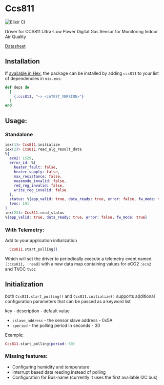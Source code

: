 # Ccs811

![Elixir CI](https://github.com/Efesto/ccs811/workflows/Elixir%20CI/badge.svg)

Driver for CCS811 Ultra-Low Power Digital Gas Sensor for Monitoring Indoor Air Quality

[Datasheet](https://cdn.sparkfun.com/assets/learn_tutorials/1/4/3/CCS811_Datasheet-DS000459.pdf)

## Installation

If [available in Hex](https://hex.pm/docs/publish), the package can be installed
by adding `ccs811` to your list of dependencies in `mix.exs`:

```elixir
def deps do
  [
    {:ccs811, "~> <LATEST_VERSION>"}
  ]
end
```

## Usage:
### Standalone
```elixir
iex(1)> Ccs811.initialize
iex(2)> Ccs811.read_alg_result_data
%{
  eco2: 1529,
  error_id: %{
    heater_fault: false,
    heater_supply: false,
    max_resistance: false,
    measmode_invalid: false,
    red_reg_invalid: false,
    write_reg_invalid: false
  },
  status: %{app_valid: true, data_ready: true, error: false, fw_mode: true},
  tvoc: 191
}
iex(23)> Ccs811.read_status
%{app_valid: true, data_ready: true, error: false, fw_mode: true}
```

### With Telemetry:

Add to your application initialization

```elixir
  Ccs811.start_polling()
```

Which will set the driver to periodically execute a telemetry event named `[:ccs811, :read]` 
with a new data map containing values for eCO2 `:eco2` and TVOC `tvoc`

## Initialization

both `Ccs811.start_polling()` and `Ccs811.initialize()` supports additional configuration parameters that can be passed as a keyword list

key - description - default value
* `:slave_address` - the sensor slave address - 0x5A
* `:period` - the polling period in seconds - 30

Example:

```elixir
Ccs811.start_polling(period: 60)
```


### Missing features:
- Configuring humidity and temperature
- Interrupt based data reading instead of polling
- Configuration for Bus-name (currently it uses the first available I2C bus)

